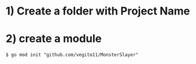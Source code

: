 # 1) Create a folder with Project Name
# 2) create a module
	$ go mod init "github.com/vegito11/MonsterSlayer"